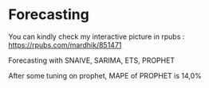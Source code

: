 # Forecasting

You can kindly check my interactive picture in rpubs : https://rpubs.com/mardhik/851471

Forecasting with SNAIVE, SARIMA, ETS, PROPHET

After some tuning on prophet, MAPE of PROPHET is 14,0%
